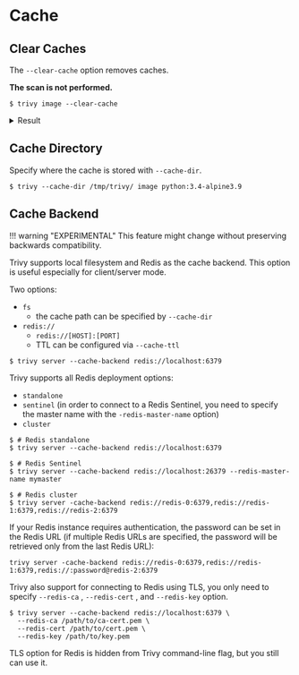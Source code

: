 # Cache

## Clear Caches
The `--clear-cache` option removes caches.

**The scan is not performed.**

```
$ trivy image --clear-cache
```

<details>
<summary>Result</summary>

```
2019-11-15T15:13:26.209+0200    INFO    Reopening vulnerability DB
2019-11-15T15:13:26.209+0200    INFO    Removing image caches...
```

</details>

## Cache Directory
Specify where the cache is stored with `--cache-dir`.

```
$ trivy --cache-dir /tmp/trivy/ image python:3.4-alpine3.9
```

## Cache Backend
!!! warning "EXPERIMENTAL"
    This feature might change without preserving backwards compatibility.

Trivy supports local filesystem and Redis as the cache backend. This option is useful especially for client/server mode.

Two options:

- `fs`
    - the cache path can be specified by `--cache-dir`
- `redis://`
    - `redis://[HOST]:[PORT]`
    - TTL can be configured via `--cache-ttl`

```
$ trivy server --cache-backend redis://localhost:6379
```

Trivy supports all Redis deployment options:

- `standalone`
- `sentinel` (in order to connect to a Redis Sentinel, you need to specify the master name with the `-redis-master-name` option)
- `cluster`

```
$ # Redis standalone
$ trivy server --cache-backend redis://localhost:6379

$ # Redis Sentinel
$ trivy server --cache-backend redis://localhost:26379 --redis-master-name mymaster

$ # Redis cluster
$ trivy server -cache-backend redis://redis-0:6379,redis://redis-1:6379,redis://redis-2:6379
```

If your Redis instance requires authentication, the password can be set in the Redis URL (if multiple Redis URLs are specified, the password will be retrieved only from the last Redis URL):

```
trivy server -cache-backend redis://redis-0:6379,redis://redis-1:6379,redis://:password@redis-2:6379
```

Trivy also support for connecting to Redis using TLS, you only need to specify `--redis-ca` , `--redis-cert` , and `--redis-key` option.

```
$ trivy server --cache-backend redis://localhost:6379 \
  --redis-ca /path/to/ca-cert.pem \
  --redis-cert /path/to/cert.pem \
  --redis-key /path/to/key.pem
```

TLS option for Redis is hidden from Trivy command-line flag, but you still can use it.
